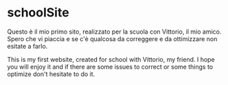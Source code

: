 # schoolSite


Questo è il mio primo sito, realizzato per la scuola con Vittorio, il mio amico. Spero che vi piaccia e se c'è qualcosa da correggere e da ottimizzare non esitate a farlo. 

This is my first website, created for school with Vittorio, my friend. I hope you will enjoy it and if there are some issues to correct or some things to optimize don't hesitate to do it. 